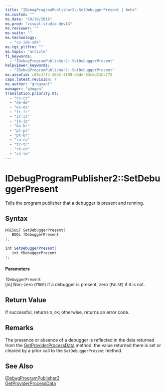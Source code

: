 ```yaml
---
title: "IDebugProgramPublisher2::SetDebuggerPresent | hehe"
ms.custom: ""
ms.date: "10/19/2016"
ms.prod: "visual-studio-dev14"
ms.reviewer: ""
ms.suite: ""
ms.technology: 
  - "vs-ide-sdk"
ms.tgt_pltfrm: ""
ms.topic: "article"
f1_keywords: 
  - "IDebugProgramPublisher2::SetDebuggerPresent"
helpviewer_keywords: 
  - "IDebugProgramPublisher2::SetDebuggerPresent"
ms.assetid: c88c3ff4-3632-4199-b5de-83c6d21bcf75
caps.latest.revision: 7
ms.author: "gregvanl"
manager: "ghogen"
translation.priority.mt: 
  - "cs-cz"
  - "de-de"
  - "es-es"
  - "fr-fr"
  - "it-it"
  - "ja-jp"
  - "ko-kr"
  - "pl-pl"
  - "pt-br"
  - "ru-ru"
  - "tr-tr"
  - "zh-cn"
  - "zh-tw"
---
```

# IDebugProgramPublisher2::SetDebuggerPresent
Tells the program publisher that a debugger is present and running.  
  
## Syntax  
  
```cpp  
HRESULT SetDebuggerPresent(  
   BOOL fDebuggerPresent  
);  
```  
  
```c#  
int SetDebuggerPresent(  
   int fDebuggerPresent  
);  
```  
  
#### Parameters  
 `fDebuggerPresent`  
 [in] Non-zero (`TRUE`) if a debugger is present, zero (`FALSE`) if it is not.  
  
## Return Value  
 If successful, returns `S_OK`; otherwise, returns an error code.  
  
## Remarks  
 The presence or absence of a debugger is reflected in the data returned from the [GetProviderProcessData](../extensibility-debugger-reference/idebugprogramprovider2--getproviderprocessdata.md) method: the value returned there is set or cleared by a prior call to the `SetDebuggerPresent` method.  
  
## See Also  
 [IDebugProgramPublisher2](../extensibility-debugger-reference/idebugprogrampublisher2.md)   
 [GetProviderProcessData](../extensibility-debugger-reference/idebugprogramprovider2--getproviderprocessdata.md)
